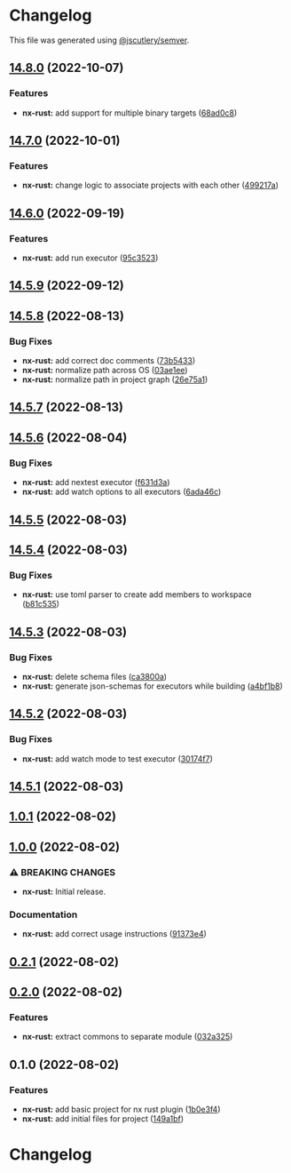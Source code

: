 # Changelog

This file was generated using [@jscutlery/semver](https://github.com/jscutlery/semver).

## [14.8.0](https://github.com/IgnisDa/npm-libs/compare/nx-rust-14.7.0...nx-rust-14.8.0) (2022-10-07)


### Features

* **nx-rust:** add support for multiple binary targets ([68ad0c8](https://github.com/IgnisDa/npm-libs/commit/68ad0c82b2c637d6824dd98f0fc2655bc2ac62be))

## [14.7.0](https://github.com/IgnisDa/npm-libs/compare/nx-rust-14.6.0...nx-rust-14.7.0) (2022-10-01)


### Features

* **nx-rust:** change logic to associate projects with each other ([499217a](https://github.com/IgnisDa/npm-libs/commit/499217ac863417b292d11080e949b561a9ef17f8))

## [14.6.0](https://github.com/IgnisDa/npm-libs/compare/nx-rust-14.5.9...nx-rust-14.6.0) (2022-09-19)


### Features

* **nx-rust:** add run executor ([95c3523](https://github.com/IgnisDa/npm-libs/commit/95c3523b0740cc1f52d30007b9b0850bd9d4af99))

## [14.5.9](https://github.com/IgnisDa/npm-libs/compare/nx-rust-14.5.8...nx-rust-14.5.9) (2022-09-12)

## [14.5.8](https://github.com/IgnisDa/npm-libs/compare/nx-rust-14.5.7...nx-rust-14.5.8) (2022-08-13)


### Bug Fixes

* **nx-rust:** add correct doc comments ([73b5433](https://github.com/IgnisDa/npm-libs/commit/73b5433791dbbdc77fbc37512bd0098397a3ba71))
* **nx-rust:** normalize path across OS ([03ae1ee](https://github.com/IgnisDa/npm-libs/commit/03ae1eeaca2c4c8d03d4b2e924e8f0657b801700))
* **nx-rust:** normalize path in project graph ([26e75a1](https://github.com/IgnisDa/npm-libs/commit/26e75a1c5bfbf402f26e4cd04a8a83aa78c627b6))

## [14.5.7](https://github.com/IgnisDa/npm-libs/compare/nx-rust-14.5.6...nx-rust-14.5.7) (2022-08-13)

## [14.5.6](https://github.com/IgnisDa/npm-libs/compare/nx-rust-14.5.5...nx-rust-14.5.6) (2022-08-04)


### Bug Fixes

* **nx-rust:** add nextest executor ([f631d3a](https://github.com/IgnisDa/npm-libs/commit/f631d3afa0b3f30d4a424b92ae96c3982eeba5a7))
* **nx-rust:** add watch options to all executors ([6ada46c](https://github.com/IgnisDa/npm-libs/commit/6ada46c59430074e87c83c90145108e5f9ec9f41))

## [14.5.5](https://github.com/IgnisDa/npm-libs/compare/nx-rust-14.5.4...nx-rust-14.5.5) (2022-08-03)

## [14.5.4](https://github.com/IgnisDa/npm-libs/compare/nx-rust-14.5.3...nx-rust-14.5.4) (2022-08-03)


### Bug Fixes

* **nx-rust:** use toml parser to create add members to workspace ([b81c535](https://github.com/IgnisDa/npm-libs/commit/b81c5357cbf60eb16f0b8a1802a5983db05bd14b))

## [14.5.3](https://github.com/IgnisDa/npm-libs/compare/nx-rust-14.5.2...nx-rust-14.5.3) (2022-08-03)


### Bug Fixes

* **nx-rust:** delete schema files ([ca3800a](https://github.com/IgnisDa/npm-libs/commit/ca3800add117fd5a0ae1b4296d1157e3551eaf83))
* **nx-rust:** generate json-schemas for executors while building ([a4bf1b8](https://github.com/IgnisDa/npm-libs/commit/a4bf1b8e6ee4145d03ee0b0642680f2a57300ae4))

## [14.5.2](https://github.com/IgnisDa/npm-libs/compare/nx-rust-14.5.1...nx-rust-14.5.2) (2022-08-03)


### Bug Fixes

* **nx-rust:** add watch mode to test executor ([30174f7](https://github.com/IgnisDa/npm-libs/commit/30174f741f2f62180f4e204d53b1dbc25c3b2742))

## [14.5.1](https://github.com/IgnisDa/npm-libs/compare/nx-rust-14.5.0...nx-rust-14.5.1) (2022-08-03)

## [1.0.1](https://github.com/IgnisDa/npm-libs/compare/nx-rust-1.0.0...nx-rust-1.0.1) (2022-08-02)

## [1.0.0](https://github.com/IgnisDa/npm-libs/compare/nx-rust-0.3.0...nx-rust-1.0.0) (2022-08-02)


### ⚠ BREAKING CHANGES

* **nx-rust:** Initial release.

### Documentation

* **nx-rust:** add correct usage instructions ([91373e4](https://github.com/IgnisDa/npm-libs/commit/91373e4e4e2c10ba6398f454df188207c29f5230))

## [0.2.1](https://github.com/IgnisDa/npm-libs/compare/nx-rust-0.2.0...nx-rust-0.2.1) (2022-08-02)

## [0.2.0](https://github.com/IgnisDa/npm-libs/compare/nx-rust-0.1.0...nx-rust-0.2.0) (2022-08-02)


### Features

* **nx-rust:** extract commons to separate module ([032a325](https://github.com/IgnisDa/npm-libs/commit/032a32538b0e602ac92d7456d1780a3a26e4f38e))

## 0.1.0 (2022-08-02)


### Features

* **nx-rust:** add basic project for nx rust plugin ([1b0e3f4](https://github.com/IgnisDa/npm-libs/commit/1b0e3f4faf58b6ebdc2cd5410115780011fdc8dd))
* **nx-rust:** add initial files for project ([149a1bf](https://github.com/IgnisDa/npm-libs/commit/149a1bf2b375196fec33ed7788cde36e02552f11))

# Changelog
